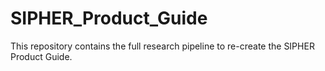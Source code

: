 # SIPHER_Product_Guide
This repository contains the full research pipeline to re-create the SIPHER Product Guide.

